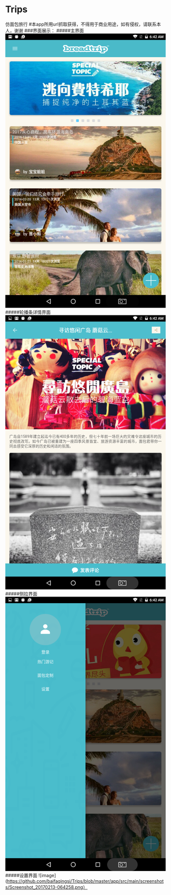# Trips
仿面包旅行
#本app所用url抓取获得，不得用于商业用途，如有侵权，请联系本人，谢谢
###界面展示：
#####主界面
![image](https://github.com/baifaqingsi/Trips/blob/master/app/src/main/screenshots/Screenshot_20170213-064223.png)
#####轮播条详情界面
![image](https://github.com/baifaqingsi/Trips/blob/master/app/src/main/screenshots/Screenshot_20170213-064237.png)
#####侧拉界面
![image](https://github.com/baifaqingsi/Trips/blob/master/app/src/main/screenshots/Screenshot_20170213-064252.png)
#####设置界面
![image](https://github.com/baifaqingsi/Trips/blob/master/app/src/main/screenshots/Screenshot_20170213-064258.png）
